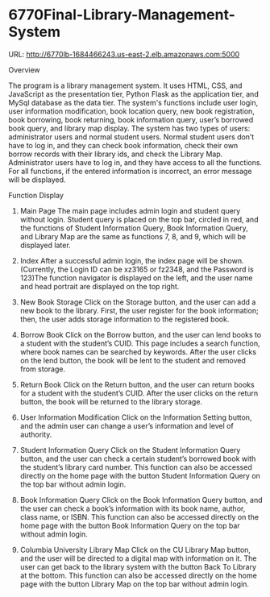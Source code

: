 # 6770Final-Library-Management-System
URL: http://6770lb-1684466243.us-east-2.elb.amazonaws.com:5000

Overview

The program is a library management system. It uses HTML, CSS, and JavaScript as the presentation tier, Python Flask as the application tier, and MySql database as the data tier. The system's functions include user login, user information modification, book location query, new book registration, book borrowing, book returning, book information query, user’s borrowed book query, and library map display. The system has two types of users: administrator users and normal student users. Normal student users don’t have to log in,  and they can check book information, check their own borrow records with their library ids, and check the Library Map. Administrator users have to log in, and they have access to all the functions. For all functions, if the entered information is incorrect, an error message will be displayed.

Function Display

1. Main Page
The main page includes admin login and student query without login. Student query is placed on the top bar, circled in red, and the functions of Student Information Query, Book Information Query, and Library Map are the same as functions 7, 8, and 9, which will be displayed later.
2. Index
After a successful admin login, the index page will be shown. (Currently, the  Login ID can be xz3165 or fz2348, and the Password is 123)The function navigator is displayed on the left, and the user name and head portrait are displayed on the top right.

3. New Book Storage
Click on the Storage button, and the user can add a new book to the library. First, the user register for the book information; then, the user adds storage information to the registered book.

4. Borrow Book
Click on the Borrow button, and the user can lend books to a student with the student’s CUID. This page includes a search function, where book names can be searched by keywords. After the user clicks on the lend button, the book will be lent to the student and removed from storage.
5. Return Book
Click on the Return button, and the user can return books for a student with the student’s CUID. After the user clicks on the return button, the book will be returned to the library storage.


6. User Information Modification
Click on the Information Setting button, and the admin user can change a user’s information and level of authority.
7. Student Information Query
Click on the Student Information Query button, and the user can check a certain student’s borrowed book with the student’s library card number. This function can also be accessed directly on the home page with the button Student Information Query on the top bar without admin login.
8. Book Information Query
Click on the Book Information Query button, and the user can check a book’s information with its book name, author, class name, or ISBN. This function can also be accessed directly on the home page with the button Book Information Query on the top bar without admin login.


9. Columbia University Library Map
Click on the CU Library Map button, and the user will be directed to a digital map with information on it. The user can get back to the library system with the button Back To Library at the bottom. This function can also be accessed directly on the home page with the button Library Map on the top bar without admin login.
